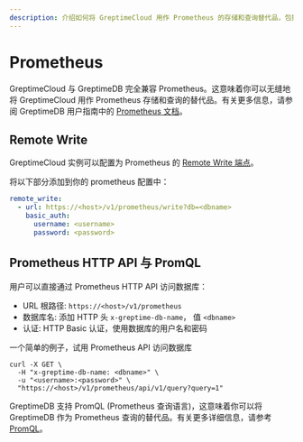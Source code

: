 ```yaml
---
description: 介绍如何将 GreptimeCloud 用作 Prometheus 的存储和查询替代品，包括配置 Remote Write 和使用 Prometheus HTTP API 与 PromQL。
---
```


# Prometheus

GreptimeCloud 与 GreptimeDB 完全兼容 Prometheus。这意味着你可以无缝地将 GreptimeCloud 用作 Prometheus 存储和查询的替代品。有关更多信息，请参阅 GreptimeDB 用户指南中的 [Prometheus 文档](https://docs.greptime.cn/user-guide/clients/prometheus)。

## Remote Write

GreptimeCloud 实例可以配置为 Prometheus 的 [Remote Write 端点](https://prometheus.io/docs/prometheus/latest/configuration/configuration/#remote_write)。

将以下部分添加到你的 prometheus 配置中：

```yaml
remote_write:
  - url: https://<host>/v1/prometheus/write?db=<dbname>
    basic_auth:
      username: <username>
      password: <password>

```

## Prometheus HTTP API 与 PromQL

用户可以直接通过 Prometheus HTTP API 访问数据库：

- URL 根路径: `https://<host>/v1/prometheus`
- 数据库名: 添加 HTTP 头 `x-greptime-db-name`， 值 `<dbname>`
- 认证: HTTP Basic 认证，使用数据库的用户名和密码

一个简单的例子，试用 Prometheus API 访问数据库

```shell
curl -X GET \
  -H "x-greptime-db-name: <dbname>" \
  -u "<username>:<password>" \
  "https://<host>/v1/prometheus/api/v1/query?query=1"
```

GreptimeDB 支持 PromQL (Prometheus 查询语言)，这意味着你可以将 GreptimeDB 作为 Prometheus 查询的替代品。有关更多详细信息，请参考 [PromQL](https://docs.greptime.cn/user-guide/clients/prometheus#prometheus-query-language)。
